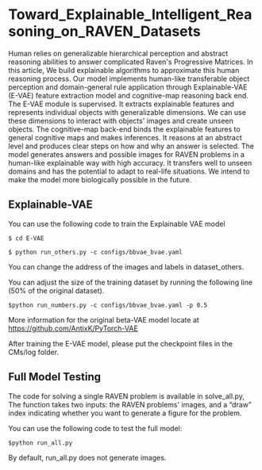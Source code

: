 # Toward_Explainable_Intelligent_Reasoning_on_RAVEN_Datasets
Human relies on generalizable hierarchical perception and abstract reasoning abilities to answer complicated Raven's Progressive Matrices. In this article, We build explainable algorithms to approximate this human reasoning process. Our model implements human-like transferable object perception and domain-general rule application through Explainable-VAE (E-VAE) feature extraction model and cognitive-map reasoning back end. The E-VAE module is supervised. It extracts explainable features and represents individual objects with generalizable dimensions. We can use these dimensions to interact with objects' images and create unseen objects. The cognitive-map back-end binds the explainable features to general cognitive maps and makes inferences. It reasons at an abstract level and produces clear steps on how and why an answer is selected. The model generates answers and possible images for RAVEN problems in a human-like explainable way with high accuracy. It transfers well to unseen domains and has the potential to adapt to real-life situations. We intend to make the model more biologically possible in the future.

## Explainable-VAE
You can use the following code to train the Explainable VAE model

`$ cd E-VAE`

`$ python run_others.py -c configs/bbvae_bvae.yaml`

You can change the address of the images and labels in dataset_others.

You can adjust the size of the training dataset by running the following line (50% of the original dataset).

`$python run_numbers.py -c configs/bbvae_bvae.yaml -p 0.5`

More information for the original beta-VAE model locate at https://github.com/AntixK/PyTorch-VAE

After training the E-VAE model, please put the checkpoint files in the CMs/log folder.

## Full Model Testing
The code for solving a single RAVEN problem is available in solve_all.py, The function takes two inputs: the RAVEN problems' images, and a “draw” index indicating whether you want to generate a figure for the problem.

You can use the following code to test the full model:

`$python run_all.py`

By default, run_all.py does not generate images.





